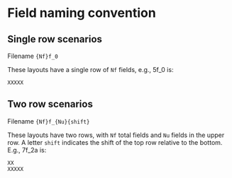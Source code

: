 # Field naming convention

## Single row scenarios

Filename `{Nf}f_0` 

These layouts have a single row of `Nf` fields, e.g., 5f_0 is:

```
XXXXX
```

## Two row scenarios

Filename `{Nf}f_{Nu}{shift}`

These layouts have two rows, with `Nf` total fields and `Nu` fields in
the upper row. A letter `shift` indicates the shift of the top row
relative to the bottom. E.g., 7f_2a is:

```
XX
XXXXX
```
